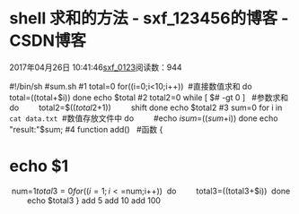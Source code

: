 # shell 求和的方法 - sxf_123456的博客 - CSDN博客
2017年04月26日 10:41:46[sxf_0123](https://me.csdn.net/sxf_123456)阅读数：944
                
#!/bin/sh
#sum.sh
#1
total=0
for((i=0;i<10;i++))  #直接数值求和
do
        total=$(($total+$i))
done
echo $total
#2
total2=0
while [ $# -gt 0 ]   #参数求和
do
        total2=$(($total2+$1))
        shift
done
echo $total2
#3
sum=0
for i in `cat data.txt`  #数值存放文件中
do
        #echo $i
        sum=$(($sum+$i))
done
echo "result:"$sum;
#4
function add()   #函数
{
# echo $1
 num=$1
 total3=0
 for((i=1;i<=$num;i++))
 do
        total3=$(($total3+$i))
 done
        echo $total3
}
add 5
add 10
add 100
